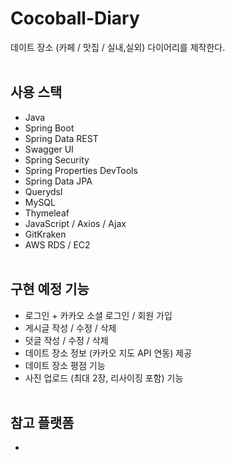 # Cocoball-Diary

데이트 장소 (카페 / 맛집 / 실내,실외) 다이어리를 제작한다.
</br></br>

## 사용 스택

* Java
* Spring Boot
* Spring Data REST
* Swagger UI
* Spring Security
* Spring Properties DevTools
* Spring Data JPA
* Querydsl
* MySQL
* Thymeleaf
* JavaScript / Axios / Ajax
* GitKraken
* AWS RDS / EC2 </br></br>

## 구현 예정 기능

* 로그인 + 카카오 소셜 로그인 / 회원 가입
* 게시글 작성 / 수정 / 삭제
* 덧글 작성 / 수정 / 삭제 
* 데이트 장소 정보 (카카오 지도 API 연동) 제공 
* 데이트 장소 평점 기능
* 사진 업로드 (최대 2장, 리사이징 포함) 기능 </br></br>

## 참고 플랫폼

* 
